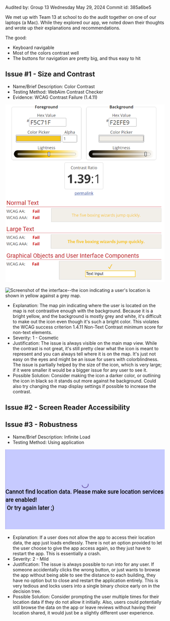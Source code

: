 Audited by: Group 13
Wednesday May 29, 2024
Commit id: 385a6be5

We met up with Team 13 at school to do the audit together on one of our laptops (a Mac). While they explored our app, we noted down their thoughts and wrote up their explanations and recommendations. 

The good:
- Keyboard navigable
- Most of the colors contrast well
- The buttons for navigation are pretty big, and thus easy to hit

## Issue #1 - Size and Contrast

- Name/Brief Description: Color Contrast
- Testing Method: WebAim Contrast Checker
- Evidence: WCAG Contrast Failure (1.4.11)

![Screenshot of the WebAim contrast checker showing all tests failing.](/docs/contrast1.png)

![Screenshot of the interface--the icon indicating a user's location is shown in yellow against a grey map.](/docs/contrast2.png)

- Explanation: The map pin indicating where the user is located on the map is not contrastive enough with the background. Because it is a bright yellow, and the background is mostly grey and white, it's difficult to make out the icon even though it's such a bright color. This violates the WCAG success criterion 1.4.11 Non-Text Contrast minimum score for non-text elements. 
- Severity: 1 - Cosmetic
- Justification: The issue is always visible on the main map view. While the contrast is not great, it's still pretty clear what the icon is meant to represent and you can always tell where it is on the map. It's just not easy on the eyes and might be an issue for users with colorblindness. The issue is partially helped by the size of the icon, which is very large; if it were smaller it would be a bigger issue for any user to see it.
- Possible Solution: Consider making the icon a darker color, or outlining the icon in black so it stands out more against he background. Could also try changing the map display settings if possible to increase the contrast.

## Issue #2 - Screen Reader Accessibility



## Issue #3 - Robustness

- Name/Brief Description: Infinite Load
- Testing Method: Using application

![Screenshot of the loading page of the application.](/docs/robustness.png)

- Explanation: If a user does not allow the app to access their location data, the app just loads endlessly. There is not an option provided to let the user choose to give the app access again, so they just have to restart the app. This is essentially a crash.
- Severity: 2 - Mild
- Justification: The issue is always possible to run into for any user. If someone accidentally clicks the wrong button, or just wants to browse the app without being able to see the distance to each building, they have no option but to close and restart the application entirely. This is very tedious and locks users into a single binary choice early on in the decision tree.
- Possible Solution: Consider prompting the user multiple times for their location data if they do not allow it initially. Also, users could potentially still browse the data on the app or leave reviews without having their location shared, it would just be a slightly different user experience.


